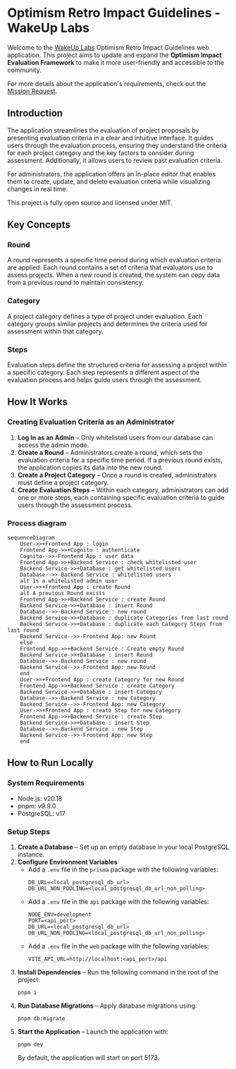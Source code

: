 # Optimism Retro Impact Guidelines - WakeUp Labs

Welcome to the [WakeUp Labs](https://www.wakeuplabs.io/) Optimism Retro Impact Guidelines web application. This project aims to update and expand the **Optimism Impact Evaluation Framework** to make it more user-friendly and accessible to the community.

For more details about the application's requirements, check out the [Mission Request](https://gov.optimism.io/t/ready-to-vote-making-impact-evaluation-accessible/7489).

## Introduction

The application streamlines the evaluation of project proposals by presenting evaluation criteria in a clear and intuitive interface. It guides users through the evaluation process, ensuring they understand the criteria for each project category and the key factors to consider during assessment. Additionally, it allows users to review past evaluation criteria.

For administrators, the application offers an in-place editor that enables them to create, update, and delete evaluation criteria while visualizing changes in real time.

This project is fully open source and licensed under MIT.

## Key Concepts

### Round

A round represents a specific time period during which evaluation criteria are applied. Each round contains a set of criteria that evaluators use to assess projects. When a new round is created, the system can copy data from a previous round to maintain consistency.

### Category

A project category defines a type of project under evaluation. Each category groups similar projects and determines the criteria used for assessment within that category.

### Steps

Evaluation steps define the structured criteria for assessing a project within a specific category. Each step represents a different aspect of the evaluation process and helps guide users through the assessment.

## How It Works

### Creating Evaluation Criteria as an Administrator

1. **Log In as an Admin** – Only whitelisted users from our database can access the admin mode.
2. **Create a Round** – Administrators create a round, which sets the evaluation criteria for a specific time period. If a previous round exists, the application copies its data into the new round.
3. **Create a Project Category** – Once a round is created, administrators must define a project category.
4. **Create Evaluation Steps** – Within each category, administrators can add one or more steps, each containing specific evaluation criteria to guide users through the assessment process.

### Process diagram

```mermaid
sequenceDiagram
    User->>+Frontend App : login
    Frontend App->>+Cognito : authenticate
    Cognito-->>-Frontend App : user data
    Frontend App->>+Backend Service : check whitelisted user
    Backend Service->>+Database : get whitelisted users
    Database-->>-Backend Service : whitelisted users
    alt Is a whitelisted admin user
    User->>+Frontend App : create Round
    alt A previous Round exists
    Frontend App->>+Backend Service : create Round
    Backend Service->>+Database : insert Round
    Database-->>-Backend Service : new round
    Backend Service->>+Database : duplicate Categories from last round
    Backend Service->>+Database : duplicate each Category Steps from last round
    Backend Service-->>-Frontend App: new Round
    else
    Frontend App->>+Backend Service : Create empty Round
    Backend Service->>+Database : insert Round
    Database-->>-Backend Service : new round
    Backend Service-->>-Frontend App: new Round
    end
    User->>+Frontend App : create Category for new Round
    Frontend App->>+Backend Service : create Category
    Backend Service->>+Database : insert Category
    Database-->>-Backend Service : new Category
    Backend Service-->>-Frontend App: new Category
    User->>+Frontend App : create Step for new Category
    Frontend App->>+Backend Service : create Step
    Backend Service->>+Database : insert Step
    Database-->>-Backend Service : new Step
    Backend Service-->>-Frontend App: new Step
    end
```

## How to Run Locally

### System Requirements

- Node.js: v20.18
- pnpm: v9.9.0
- PostgreSQL: v17

### Setup Steps

1. **Create a Database** – Set up an empty database in your local PostgreSQL instance.
2. **Configure Environment Variables**
   - Add a `.env` file in the `prisma` package with the following variables:
     ```
     DB_URL=<local_postgresql_db_url>
     DB_URL_NON_POOLING=<local_postgresql_db_url_non_polling>
     ```
   - Add a `.env` file in the `api` package with the following variables:
     ```
     NODE_ENV=development
     PORT=<api_port>
     DB_URL=<local_postgresql_db_url>
     DB_URL_NON_POOLING=<local_postgresql_db_url_non_polling>
     ```
   - Add a `.env` file in the `web` package with the following variables:
     ```
     VITE_API_URL=http://localhost:<api_port>/api
     ```
3. **Install Dependencies** – Run the following command in the root of the project:
   ```
   pnpm i
   ```
4. **Run Database Migrations** – Apply database migrations using:
   ```
   pnpm db:migrate
   ```
5. **Start the Application** – Launch the application with:
   ```
   pnpm dev
   ```
   By default, the application will start on port 5173.
